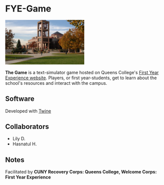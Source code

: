 # FYE-Game

<img src='Queens_College.jpeg' title='Queens College Campus' width='50%' alt='Queens College Campus' />

**The Game** is a text-simulator game hosted on Queens College's [First Year Experience website](https://fye.qc.cuny.edu/). Players, or first year-students, get to learn about the school's resources and interact with the campus.

## Software

Developed with [Twine](https://twinery.org/)

## Collaborators

- Lily D.
- Hasnatul H.

## Notes

Facilitated by **CUNY Recovery Corps: Queens College, Welcome Corps: First Year Experience**

